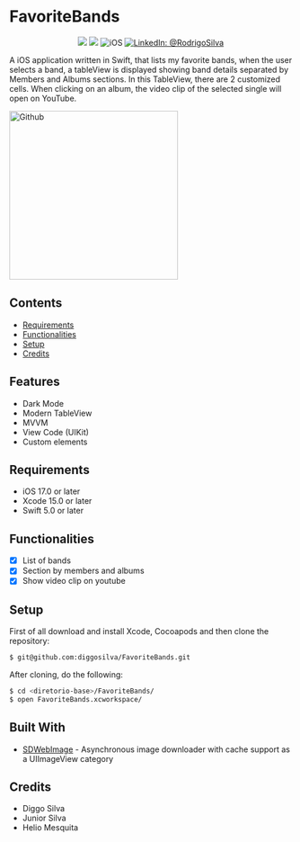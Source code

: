 # FavoriteBands

<p align="center">
    <img src="https://img.shields.io/badge/Swift-5.9.1-orange.svg" />
    <img src="https://img.shields.io/badge/Xcode-15.2.X-orange.svg" />
    <img src="https://img.shields.io/badge/platforms-iOS-brightgreen.svg?style=flat" alt="iOS" />
    <a href="https://www.linkedin.com/in/rodrigo-silva-6a53ba300/" target="_blank">
        <img src="https://img.shields.io/badge/LinkedIn-@RodrigoSilva-blue.svg?style=flat" alt="LinkedIn: @RodrigoSilva" />
    </a>
</p>

A iOS application written in Swift, that lists my favorite bands, when the user selects a band, a tableView is displayed showing band details separated by Members and Albums sections. In this TableView, there are 2 customized cells. When clicking on an album, the video clip of the selected single will open on YouTube.

<p align="left">
    <img src="https://media.giphy.com/media/ARqCeaVad6hsWhKe1e/giphy.gif" width="300" max-width="40%" alt="Github"/>
    
</p> 

## Contents

- [Requirements](#requirements)
- [Functionalities](#functionalities)
- [Setup](#setup)
- [Credits](#credits)

## Features

- Dark Mode
- Modern TableView
- MVVM
- View Code (UIKit)
- Custom elements

## Requirements

- iOS 17.0 or later
- Xcode 15.0 or later
- Swift 5.0 or later

## Functionalities
- [x] List of bands
- [x] Section by members and albums
- [x] Show video clip on youtube 

## Setup

First of all download and install Xcode, Cocoapods and then clone the repository:

```sh
$ git@github.com:diggosilva/FavoriteBands.git
```

After cloning, do the following:

```sh
$ cd <diretorio-base>/FavoriteBands/
$ open FavoriteBands.xcworkspace/
```

## Built With

* [SDWebImage](https://github.com/SDWebImage/SDWebImage) - Asynchronous image downloader with cache support as a UIImageView category

## Credits

- Diggo Silva
- Junior Silva
- Helio Mesquita
